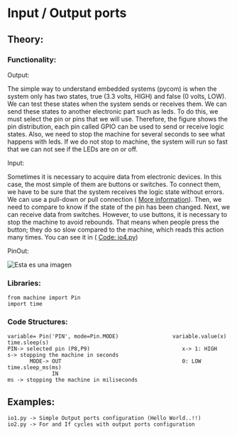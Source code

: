 # Input / Output ports
## Theory:
### Functionality:

Output:

The simple way to understand embedded systems (pycom) is when the system only has two states, true (3.3 volts, HIGH) and false (0 volts, LOW). We can test these states when the system sends or receives them. We can send these states to another electronic part such as leds. To do this, we must select the pin or pins that we will use. Therefore, the figure shows the pin distribution, each pin called GPIO can be used to send or receive logic states. Also, we need to stop the machine for several seconds to see what happens with leds. If we do not stop to machine, the system will run so fast that we can not see if the LEDs are on or off.   

Input: 

Sometimes it is necessary to acquire data from electronic devices. In this case, the most simple of them are buttons or switches. To connect them, we have to be sure that the system receives the logic state without errors. We can use a pull-down or pull connection ( [More information](https://www.electronics-tutorials.ws/logic/pull-up-resistor.html)). Then, we need to compare to know if the state of the pin has been changed. Next, we can receive data from switches. However, to use buttons, it is necessary to stop the machine to avoid rebounds. That means when people press the button; they do so slow compared to the machine, which reads this action many times. You can see it in ( [Code: io4.py](https://github.com/puldavid87/PYCOM/blob/main/2.%20%20IO%20ports/io4.py))


PinOut:

![Esta es una imagen](https://github.com/puldavid87/PYCOM/blob/main/fipy-pinout.png)

### Libraries:
```
from machine import Pin
import time
```
### Code Structures:
```
variable= Pin('PIN', mode=Pin.MODE)                 variable.value(x)                     time.sleep(s)
PIN-> selected pin (P8,P9)                             x-> 1: HIGH                          s-> stopping the machine in seconds
       MODE-> OUT                                      0: LOW                               time.sleep_ms(ms) 
              IN                                                                                    ms -> stopping the machine in miliseconds
```
## Examples:
```
io1.py -> Simple Output ports configuration (Hello World..!!)
io2.py -> For and If cycles with output ports configuration
```
